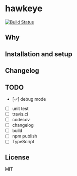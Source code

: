 # hawkeye

[![Build Status](https://travis-ci.org/stormqx/hawkeye.svg?branch=master)](https://travis-ci.org/stormqx/hawkeye)

## Why

## Installation and setup

## Changelog

## TODO

- [✓] debug mode
- [ ] unit test
- [ ] travis.ci
- [ ] codecov
- [ ] changelog
- [ ] build
- [ ] npm publish
- [ ] TypeScript

## License

MIT
